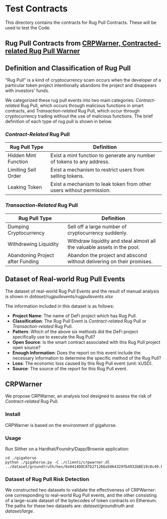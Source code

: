 # Test Contracts

This directory contains the contracts for Rug Pull Contracts. These will be used to test the Code.

## Rug Pull Contracts from [CRPWarner, Contracted-related Rug Pull Warner](https://github.com/CRPWarner/RugPull/tree/main)

## Definition and Classification of Rug Pull

"Rug Pull" is a kind of cryptocurrency scam occurs when the developer of a particular token project intentionally abandons the project and disappears with investors' funds.

We categorized these rug pull events into two main categories: _Contract-related_ Rug Pull, which occurs through malicious functions in smart contracts, and _Transaction-related_ Rug Pull, which occur through cryptocurrency trading without the use of malicious functions. The brief definition of each type of rug pull is shown in below.

### _Contract-Related_ Rug Pull

| Rug Pull Type        | Definition                                                             |
| -------------------- | ---------------------------------------------------------------------- |
| Hidden Mint Function | Exist a mint function to generate any number of tokens to any address. |
| Limiting Sell Order  | Exist a mechanism to restrict users from selling tokens.               |
| Leaking Token        | Exist a mechanism to leak token from other users without permission.   |

### _Transaction-Related_ Rug Pull

| Rug Pull Type                    | Definition                                                               |
| -------------------------------- | ------------------------------------------------------------------------ |
| Dumping Cryptocurrency           | Sell off a large number of cryptocurrency suddenly.                      |
| Withdrawing Liquidity            | Withdraw liquidity and steal almost all the valuable assets in the pool. |
| Abandoning Project after Funding | Abandon the project and abscond without delivering on their promises.    |

## Dataset of Real-world Rug Pull Events

The dataset of real-world Rug Pull Events and the result of manual analysis is shown in _dataset/rugpullevents/rugpullevents.xlsx_

The information included in this dataset is as follows:

- **Project Name**: The name of DeFi project which has Rug Pull.
- **Classification**: The Rug Pull Event is _Contract-related_ Rug Pull or _Transaction-related_ Rug Pull.
- **Pattern**: Which of the above six methods did the DeFi project specifically use to execute the Rug Pull?
- **Open Source**: Is the smart contract associated with this Rug Pull project open source?
- **Enough Information**: Does the report on this event include the necessary information to determine the specific method of the Rug Pull?
- **Loss**: The economic loss caused by this Rug Pull event (unit: kUSD).
- **Source**: The source of the report for this Rug Pull event.

## CRPWarner

We propose CRPWarner, an analysis tool designed to assess the risk of _Contract-related_ Rug Pull.

### Install

CRPWarner is based on the environment of gigahorse.

### Usage

Run Slither on a Hardhat/Foundry/Dapp/Brownie application:

```
cd ./gigahorse
python ./gigahorse.py -C ./clients/crpwarner.dl ../dataset/groundtruth/hex/0x0414D8C87b271266a5864329fb4932bBE19c0c49.hex
```

### Dataset of Rug Pull Risk Detection

We constructed two datasets to validate the effectiveness of CRPWarner: one corresponding to real-world Rug Pull events, and the other consisting of a large-scale dataset of the bytecodes of token contracts on Ethereum. The paths for these two datasets are: _dataset/groundtruth_ and _dataset/large_.
